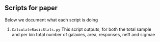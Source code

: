 ## Scripts for paper

Below we document what each script is doing

1. `CalculateBasicStats.py` This script outputs, for both the total sample and per bin total number of galaxies, area, responses, neff and sigmae
